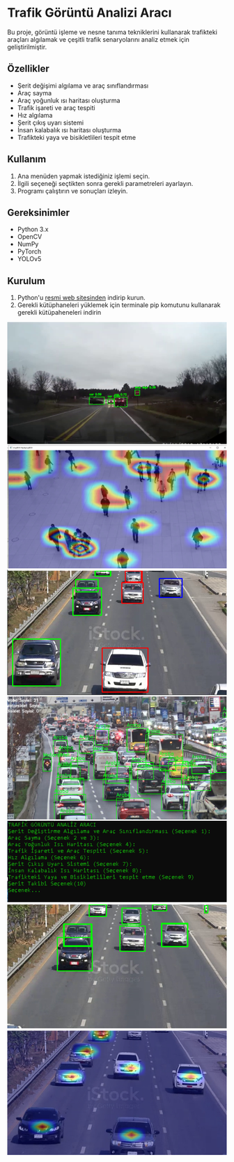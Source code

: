 # Trafik Görüntü Analizi Aracı

Bu proje, görüntü işleme ve nesne tanıma tekniklerini kullanarak trafikteki araçları algılamak ve çeşitli trafik senaryolarını analiz etmek için geliştirilmiştir.

## Özellikler

- Şerit değişimi algılama ve araç sınıflandırması
- Araç sayma
- Araç yoğunluk ısı haritası oluşturma
- Trafik işareti ve araç tespiti
- Hız algılama
- Şerit çıkış uyarı sistemi
- İnsan kalabalık ısı haritası oluşturma
- Trafikteki yaya ve bisikletlileri tespit etme

## Kullanım

1. Ana menüden yapmak istediğiniz işlemi seçin.
2. İlgili seçeneği seçtikten sonra gerekli parametreleri ayarlayın.
3. Programı çalıştırın ve sonuçları izleyin.

## Gereksinimler

- Python 3.x
- OpenCV
- NumPy
- PyTorch
- YOLOv5

## Kurulum

1. Python'u [resmi web sitesinden](https://www.python.org/) indirip kurun.
2. Gerekli kütüphaneleri yüklemek için terminale pip komutunu kullanarak gerekli kütüpaheneleri indirin


![.](1.png)
![.](2.png)
![.](3.png)
![.](4.png)
![.](5.png)
![.](6.png)
![.](7.png)
